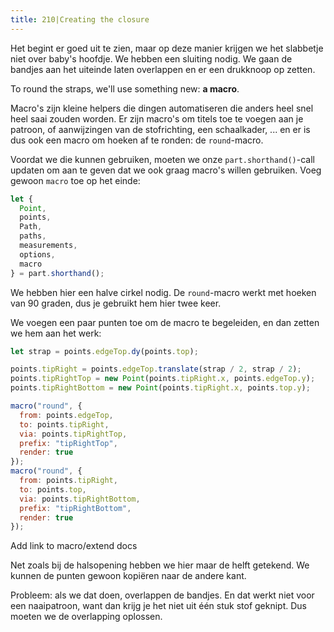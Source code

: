 ```yaml
---
title: 210|Creating the closure
---
```


Het begint er goed uit te zien, maar op deze manier krijgen we het slabbetje niet over baby's hoofdje. We hebben een sluiting nodig. We gaan de bandjes aan het uiteinde laten overlappen en er een drukknoop op zetten.

To round the straps, we'll use something new: **a macro**.

Macro's zijn kleine helpers die dingen automatiseren die anders heel snel heel saai zouden worden. Er zijn macro's om titels toe te voegen aan je patroon, of aanwijzingen van de stofrichting, een schaalkader, ... en er is dus ook een macro om hoeken af te ronden: de `round`-macro.

Voordat we die kunnen gebruiken, moeten we onze `part.shorthand()`-call updaten om aan te geven dat we ook graag macro's willen gebruiken. Voeg gewoon `macro` toe op het einde:

```js
let {
  Point,
  points,
  Path,
  paths,
  measurements,
  options,
  macro
} = part.shorthand();
```

We hebben hier een halve cirkel nodig. De `round`-macro werkt met hoeken van 90 graden, dus je gebruikt hem hier twee keer.

We voegen een paar punten toe om de macro te begeleiden, en dan zetten we hem aan het werk:

```js
let strap = points.edgeTop.dy(points.top);

points.tipRight = points.edgeTop.translate(strap / 2, strap / 2);
points.tipRightTop = new Point(points.tipRight.x, points.edgeTop.y);
points.tipRightBottom = new Point(points.tipRight.x, points.top.y);

macro("round", {
  from: points.edgeTop,
  to: points.tipRight,
  via: points.tipRightTop,
  prefix: "tipRightTop",
  render: true
});
macro("round", {
  from: points.tipRight,
  to: points.top,
  via: points.tipRightBottom,
  prefix: "tipRightBottom",
  render: true
});
```
<Fixme> Add link to macro/extend docs </Fixme>

<Example pattern="tutorial" part="step7" caption="Pretty good, but how are we going to fit it over the baby's head?" />

Net zoals bij de halsopening hebben we hier maar de helft getekend. We kunnen de punten gewoon kopiëren naar de andere kant.

Probleem: als we dat doen, overlappen de bandjes. En dat werkt niet voor een naaipatroon, want dan krijg je het niet uit één stuk stof geknipt. Dus moeten we de overlapping oplossen.



